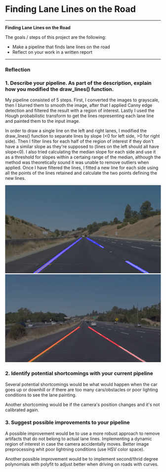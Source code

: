 # **Finding Lane Lines on the Road** 

---

**Finding Lane Lines on the Road**

The goals / steps of this project are the following:
* Make a pipeline that finds lane lines on the road
* Reflect on your work in a written report


[//]: # (Image References)

[whiteCarLaneSwitch]: ./test_images_output/whiteCarLaneSwitch.jpg "Hough transform"
[HoughsolidWhiteRight]: ./test_images_output/HoughsolidWhiteRight.jpg "Final lane"

---

### Reflection

### 1. Describe your pipeline. As part of the description, explain how you modified the draw_lines() function.

My pipeline consisted of 5 steps. First, I converted the images to grayscale, then I blurred them to smooth the image, after that I applied
Canny edge detection and filtered the result with a region of interest. Lastly I used the Hough probabilistic transform to get the lines
representing each lane line and painted them to the input image.

In order to draw a single line on the left and right lanes, I modified the draw_lines() function
to separate lines by slope (<0 for left side, >0 for right side). Then I filter lines for each half of the region of interest if they don't
have a similar slope as they're supposed to (lines on the left should all have slope<0). I also tried calculating the median slope for each side
and use it as a threshold for slopes within a certaing range of the median, although the method was theoretically sound
it was unable to remove outliers when applied.
Once I have filtered the lines, I fitted a new line for each side using all the points of the lines retained and calculate the two points defining
the new lines.

![alt text][whiteCarLaneSwitch]
![alt text][HoughsolidWhiteRight]


### 2. Identify potential shortcomings with your current pipeline


Several potential shortcomings would be what would happen when the car goes up or downhill or if there are too many cars/obstacles or poor lighting conditions
to see the lane painting.

Another shortcoming would be if the camera's position changes and it's not calibrated again.


### 3. Suggest possible improvements to your pipeline

A possible improvement would be to use a more robust approach to remove artifacts that do not belong to actual lane lines.
Implementing a dynamic region of interest in case the camera accidentally moves. Better image preprocessing whit poor lightning conditions (use HSV color space).

Another possible improvement would be to implement second/thrid degree polynomials with polyfit to adjust better when driving on roads with curves.